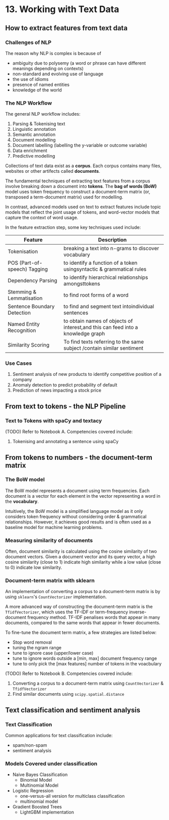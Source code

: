 # 13. Working with Text Data

## How to extract features from text data

### Challenges of NLP
The reason why NLP is complex is because of
- ambiguity due to polysemy (a word or phrase can have different meanings depending on contexts)
- non-standard and evolving use of language
- the use of idioms
- presence of named entities
- knowledge of the world

### The NLP Workflow
The general NLP workflow includes:
1. Parsing & Tokenising text
2. Linguistic annotation
3. Semantic annotation
4. Document modelling
5. Document labelling (labelling the y-variable or outcome variable)
6. Data enrichment
7. Predictive modelling

Collections of text data exist as a **corpus**. Each corpus contains many files, websites or other artifects called **documents**.

The fundamental techniques of extracting text features from a corpus involve breaking down a document into **tokens**. The **bag of words (BoW)** model uses token frequency to construct a document-term matrix (or, transposed a term-document matrix) used for modelling.

In contrast, advanced models used on text to extract features include topic models that reflect the joint usage of tokens, and word-vector models that capture the context of word usage.

In the feature extraction step, some key techniques used include:

|Feature|Description|
|--|--|
| Tokenisation | breaking a text into n-grams to discover vocabulary|
|POS (Part-of-speech) Tagging | to identify a function of a token usingsyntactic & grammatical rules
| Dependency Parsing | to identify hierarchical relationships amongsttokens
| Stemming & Lemmatisation | to find root forms of a word|
Sentence Boundary Detection |to find and segment text intoindividual sentences
| Named Entity Recognition | to obtain names of objects of interest,and this can feed into a knowledge graph
| Similarity Scoring | To find texts referring to the same subject /contain similar sentiment

### Use Cases
1. Sentiment analysis of new products to identify competitive position of a company
2. Anomaly detection to predict probability of default
3. Prediction of news impacting a stock price

## From text to tokens - the NLP Pipeline

### Text to Tokens with spaCy and textacy
(TODO) Refer to Notebook A. Competencies covered include:
1. Tokenising and annotating a sentence using spaCy

## From tokens to numbers - the document-term matrix

### The BoW model
The BoW model represents a document using term frequencies. Each document is a vector for each element in the vector representing a word in the **vocabulary**.

Intuitively, the BoW model is a simplified language model as it only considers token frequency without considering order & grammatical relationships. However, it achieves good results and is often used as a baseline model for machine learning problems.

### Measuring similarity of documents
Often, document similarity is calculated using the cosine similarity of two document vectors. Given a document vector and its query vector, a high cosine similarity (close to 1) indicate high similarity while a low value (close to 0) indicate low similarity.


### Document-term matrix with sklearn
An implementation of converting a corpus to a document-term matrix is by using `sklearn`'s `CountVectorizer` implementation.

A more advanced way of constructing the document-term matrix is the `TfidfVectorizer`, which uses the TF-IDF or term-frequency inverse-document frequency method. TF-IDF penalises words that appear in many documents, compared to the same words that appear in fewer documents.

To fine-tune the document term matrix, a few strategies are listed below:
- Stop word removal
- tuning the ngram range
- tune to ignore case (upper/lower case)
- tune to ignore words outside a [min, max] document frequency range
- tune to only pick the [max features] number of tokens in the voacbulary

(TODO) Refer to Notebook B. Competencies covered include:
1. Converting a corpus to a document-term matrix using `CountVectorizer` & `TfidfVectorizer`
2. Find similar documents using `scipy.spatial.distance`

## Text classification and sentiment analysis

### Text Classification
Common applications for text classification include:
- spam/non-spam
- sentiment analysis

### Models Covered under classification
- Naive Bayes Classification
  - Binomial Model
  - Multinomial Model
- Logistic Regression
  - one-versus-all version for multiclass classification
  - multinomial model
- Gradient Boosted Trees
  - LightGBM implementation
